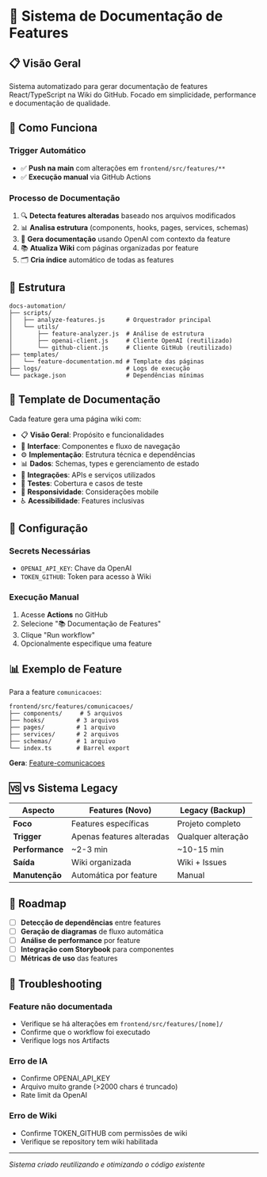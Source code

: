 # 🎯 Sistema de Documentação de Features

## 📋 Visão Geral

Sistema automatizado para gerar documentação de features React/TypeScript na Wiki do GitHub. Focado em simplicidade, performance e documentação de qualidade.

## 🚀 Como Funciona

### Trigger Automático

- ✅ **Push na main** com alterações em `frontend/src/features/**`
- ✅ **Execução manual** via GitHub Actions

### Processo de Documentação

1. 🔍 **Detecta features alteradas** baseado nos arquivos modificados
2. 📊 **Analisa estrutura** (components, hooks, pages, services, schemas)
3. 🤖 **Gera documentação** usando OpenAI com contexto da feature
4. 📚 **Atualiza Wiki** com páginas organizadas por feature
5. 🗂️ **Cria índice** automático de todas as features

## 📁 Estrutura

```
docs-automation/
├── scripts/
│   ├── analyze-features.js      # Orquestrador principal
│   └── utils/
│       ├── feature-analyzer.js  # Análise de estrutura
│       ├── openai-client.js     # Cliente OpenAI (reutilizado)
│       └── github-client.js     # Cliente GitHub (reutilizado)
├── templates/
│   └── feature-documentation.md # Template das páginas
├── logs/                        # Logs de execução
└── package.json                 # Dependências mínimas
```

## 🎨 Template de Documentação

Cada feature gera uma página wiki com:

- 📋 **Visão Geral**: Propósito e funcionalidades
- 🎨 **Interface**: Componentes e fluxo de navegação
- ⚙️ **Implementação**: Estrutura técnica e dependências
- 📊 **Dados**: Schemas, types e gerenciamento de estado
- 🔌 **Integrações**: APIs e serviços utilizados
- 🧪 **Testes**: Cobertura e casos de teste
- 📱 **Responsividade**: Considerações mobile
- ♿ **Acessibilidade**: Features inclusivas

## 🔧 Configuração

### Secrets Necessárias

- `OPENAI_API_KEY`: Chave da OpenAI
- `TOKEN_GITHUB`: Token para acesso à Wiki

### Execução Manual

1. Acesse **Actions** no GitHub
2. Selecione "📚 Documentação de Features"
3. Clique "Run workflow"
4. Opcionalmente especifique uma feature

## 📊 Exemplo de Feature

Para a feature `comunicacoes`:

```
frontend/src/features/comunicacoes/
├── components/     # 5 arquivos
├── hooks/         # 3 arquivos
├── pages/         # 1 arquivo
├── services/      # 2 arquivos
├── schemas/       # 1 arquivo
└── index.ts       # Barrel export
```

**Gera**: [Feature-comunicacoes](../../wiki/Feature-comunicacoes)

## 🆚 vs Sistema Legacy

| Aspecto         | Features (Novo)           | Legacy (Backup)    |
| --------------- | ------------------------- | ------------------ |
| **Foco**        | Features específicas      | Projeto completo   |
| **Trigger**     | Apenas features alteradas | Qualquer alteração |
| **Performance** | ~2-3 min                  | ~10-15 min         |
| **Saída**       | Wiki organizada           | Wiki + Issues      |
| **Manutenção**  | Automática por feature    | Manual             |

## 🎯 Roadmap

- [ ] **Detecção de dependências** entre features
- [ ] **Geração de diagramas** de fluxo automática
- [ ] **Análise de performance** por feature
- [ ] **Integração com Storybook** para componentes
- [ ] **Métricas de uso** das features

## 🐛 Troubleshooting

### Feature não documentada

- Verifique se há alterações em `frontend/src/features/[nome]/`
- Confirme que o workflow foi executado
- Verifique logs nos Artifacts

### Erro de IA

- Confirme OPENAI_API_KEY
- Arquivo muito grande (>2000 chars é truncado)
- Rate limit da OpenAI

### Erro de Wiki

- Confirme TOKEN_GITHUB com permissões de wiki
- Verifique se repository tem wiki habilitada

---

_Sistema criado reutilizando e otimizando o código existente_
